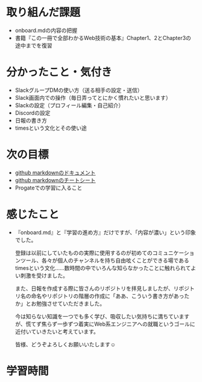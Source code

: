 # 取り組んだ課題
- onboard.mdの内容の把握
- 書籍『この一冊で全部わかるWeb技術の基本』Chapter1、2とChapter3の途中までを復習

# 分かったこと・気付き
- SlackグループDMの使い方（送る相手の設定・送信）
- Slack画面内での操作（毎日弄ってとにかく慣れたいと思います）
- Slackの設定（プロフィール編集・自己紹介）
- Discordの設定
- 日報の書き方
- timesという文化とその使い途

# 次の目標
- [github markdownのドキュメント](https://docs.github.com/ja/get-started/writing-on-github/getting-started-with-writing-and-formatting-on-github/basic-writing-and-formatting-syntax)
- [github markdownのチートシート](https://gist.github.com/mignonstyle/083c9e1651d7734f84c99b8cf49d57fa)
- Progateでの学習に入ること

# 感じたこと
- 『onboard.md』と『学習の進め方』だけですが、「内容が濃い」という印象でした。

  登録は以前にしていたものの実際に使用するのが初めてのコミュニケーションツール、各々が個人のチャンネルを持ち自由呟くことができる場であるtimesという文化......数時間の中でいろんな知らなかったことに触れられてよい刺激を受けました。
  
  また、日報を作成する際に皆さんのリポジトリを拝見しましたが、リポジトリ名の命名やリポジトリの階層の作成に「ああ、こういう書き方があったか」とお勉強させていただきました。
  
  今は知らない知識を一つでも多く学び、吸収したい気持ちに満ちていますが、慌てず焦らず一歩ずつ着実にWeb系エンジニアへの就職というゴールに近付いていきたいと考えています。
  
  皆様、どうぞよろしくお願いいたします☺️
  
# 学習時間

